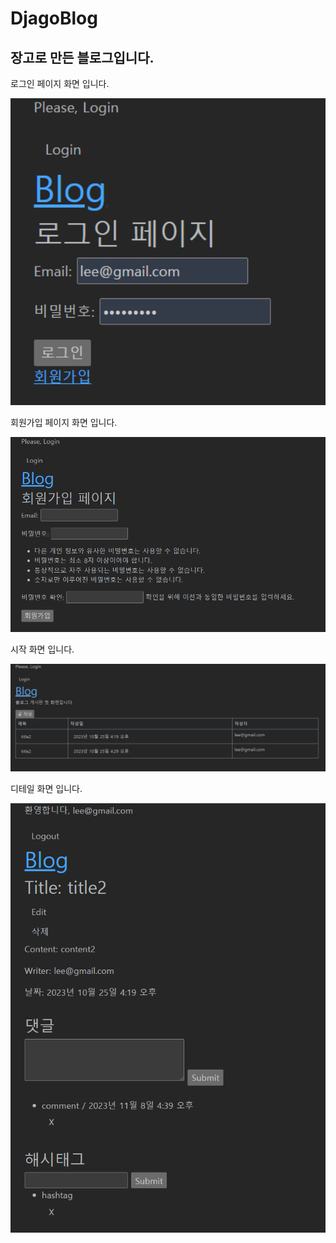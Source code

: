 # DjagoBlog

## 장고로 만든 블로그입니다.

<p>로그인 페이지 화면 입니다.</p>
<img width="700" alt="image" src="/myapp/static/myapp/images/로그인페이지.png">
<p>회원가입 페이지 화면 입니다.</p>
<img width="700" alt="image" src="/myapp/static/myapp/images/회원가입페이지.png">
<p>시작 화면 입니다.</p>
<img width="700" alt="image" src="/myapp/static/myapp/images/시작화면.png">
<p>디테일 화면 입니다.</p>
<img width="700" alt="image" src="/myapp/static/myapp/images/디테일화면.png">
